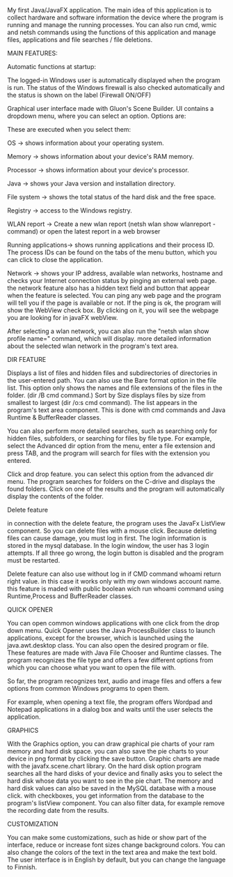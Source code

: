 My first Java/JavaFX application. The main idea of ​​this application is to collect hardware and software information
the device where the program is running and manage the running processes. You can also run cmd, wmic and netsh
commands using the functions of this application and manage files, applications and file searches / file deletions.

MAIN FEATURES:

Automatic functions at startup:

The logged-in Windows user is automatically displayed when the program is run.
The status of the Windows firewall is also checked automatically and the status is shown on the label (Firewall ON/OFF)


Graphical user interface made with Gluon's Scene Builder. UI contains a dropdown menu, where you can select an option.
Options are:

These are executed when you select them:

OS -> shows information about your operating system.

Memory -> shows information about your device's RAM memory.

Processor -> shows information about your device's processor.

Java -> shows your Java version and installation directory.

File system -> shows the total status of the hard disk and the free space.

Registry -> access to the Windows registry.

WLAN report -> Create a new wlan report  (netsh wlan show wlanreport -command) or open the latest report in a web browser


Running applications-> shows running applications and their process ID.
The process IDs can be found on the tabs of the menu button, which you can click to close the application.


Network -> shows your IP address, available wlan networks, hostname and checks your Internet connection status by pinging an external web page.
the network feature also has a hidden text field and button that appear when the feature is selected.
You can ping any web page and the program will tell you if the page is available or not.
If the ping is ok, the program will show the WebView check box. By clicking on it, you will
see the webpage you are looking for in javaFX webView.

After selecting a wlan network, you can also run the "netsh wlan show profile name=" command, which will display. 
more detailed information about the selected wlan network in the program's text area.

DIR FEATURE

Displays a list of files and hidden files and subdirectories of directories in the user-entered path.
You can also use the Bare format option in the file list. This option only shows the names and file 
extensions of the files in the folder. (dir /B cmd command.)
Sort by Size displays files by size from smallest to largest (dir /o:s cmd command).
The list appears in the program's text area component.
This is done with cmd commands and Java Runtime & BufferReader classes.

You can also perform more detailed searches, such as searching only for hidden files, 
subfolders, or searching for files by file type.
For example, select the Advanced dir option from the menu, enter a file extension and press TAB,
and the program will search for files with the extension you entered.

Click and drop feature. you can select this option from the advanced dir menu. 
The program searches for folders on the C-drive and displays the found folders. 
Click on one of the results and the program will automatically display the contents of the folder.

Delete feature

in connection with the delete feature, the program uses the JavaFx ListView component.
So you can delete files with a mouse click. Because deleting files can cause damage, you must log in first. 
The login information is stored in the mysql database. In the login window, the user has 3 login attempts.
If all three go wrong, the login button is disabled and the program must be restarted.


Delete feature can also use without log in if CMD command whoami return right value.
in this case it works only with my own windows account name. this feature is maded with 
public boolean wich run  whoami command using Runtime,Process and BufferReader classes.






QUICK OPENER

You can open common windows applications with one click from the drop down menu.
Quick Opener uses the Java ProcessBuilder class to launch applications, except for the browser, which is launched using
the java.awt.desktop class.
You can also open the desired program or file. These features are made with Java File Chooser and Runtime classes.
The program recognizes the file type and offers a few different options from which you can choose what you want to
open the file with.

So far, the program recognizes text, audio and image files and offers a few options from common Windows programs to
open them.

For example, when opening a text file, the program offers Wordpad and Notepad applications in a dialog box 
and waits until the user selects the application.

GRAPHICS

With the Graphics option, you can draw graphical pie charts of your ram memory and hard disk space.
you can also save the pie charts to your device in png format by clicking the save button.
Graphic charts are made with the javafx.scene.chart library.
On the hard disk option program searches all the hard disks of your device and finally asks you to select the hard disk whose data you want to see in the pie chart.
The memory and hard disk values ​​can also be saved in the MySQL database with a mouse click.
with checkboxes, you get information from the database to the program's listView component. 
You can also filter data, for example remove the recording date from the results.

CUSTOMIZATION

You can make some customizations, such as hide or show part of the interface, reduce or increase font sizes
change background colors. You can also change the colors of the text in the text area and make the text bold.
The user interface is in English by default, but you can change the language to Finnish.

